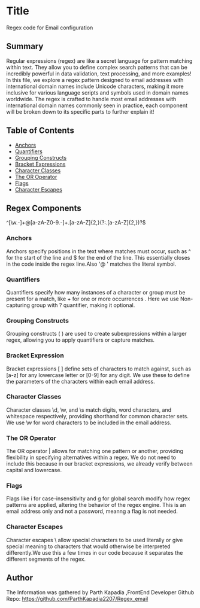 # Title 
Regex code for Email configuration

## Summary
Regular expressions (regex) are like a secret language for pattern matching within text. They allow you to define complex search patterns that can be incredibly powerful in data validation, text processing, and more examples! In this file, we explore a regex pattern designed to email addresses with international domain names include Unicode characters, making it more inclusive for various language scripts and symbols used in domain names worldwide. The regex is crafted to handle most email addresses with international domain names commonly seen in practice, each component will be broken down to its specific parts to further explain it!

## Table of Contents

- [Anchors](#anchors)
- [Quantifiers](#quantifiers)
- [Grouping Constructs](#grouping-constructs)
- [Bracket Expressions](#bracket-expressions)
- [Character Classes](#character-classes)
- [The OR Operator](#the-or-operator)
- [Flags](#flags)
- [Character Escapes](#character-escapes)

## Regex Components
^[\w.-]+@[a-zA-Z0-9.-]+\.[a-zA-Z]{2,}(?:\.[a-zA-Z]{2,})?$
### Anchors
Anchors specify positions in the text where matches must occur, such as ^ for the start of the line and $ for the end of the line. This essentially closes in the code inside the regex line.Also '@ ' matches the literal  symbol.

### Quantifiers
Quantifiers specify how many instances of a character or group must be present for a match, like + for one or more occurrences . Here we use Non-capturing group with ? quantifier, making it optional.

### Grouping Constructs
Grouping constructs ( ) are used to create subexpressions within a larger regex, allowing you to apply quantifiers or capture matches.

### Bracket Expression
Bracket expressions [ ] define sets of characters to match against, such as [a-z] for any lowercase letter or [0-9] for any digit. We use these to define the parameters of the characters within each email address.

### Character Classes
Character classes \d, \w, and \s match digits, word characters, and whitespace respectively, providing shorthand for common character sets. We use \w for word characters to be included in the email address.

### The OR Operator
The OR operator | allows for matching one pattern or another, providing flexibility in specifying alternatives within a regex. We do not need to include this because in our bracket expressions, we already verify between capital and lowercase.

### Flags
Flags like i for case-insensitivity and g for global search modify how regex patterns are applied, altering the behavior of the regex engine. This is an email address only and not a password, meanng a flag is not needed.


### Character Escapes
Character escapes \ allow special characters to be used literally or give special meaning to characters that would otherwise be interpreted differently.We use this a few times in our code because it separates the different segments of the regex.

## Author

The Information was gathered by Parth Kapadia ,FrontEnd Developer Github Repo: https://github.com/ParthKapadia2207/Regex_email